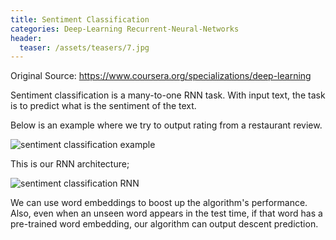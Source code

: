 ```yaml
---
title: Sentiment Classification
categories: Deep-Learning Recurrent-Neural-Networks
header:
  teaser: /assets/teasers/7.jpg
---
```




Original Source: https://www.coursera.org/specializations/deep-learning



Sentiment classification is a many-to-one RNN task. With input text, the task is to predict what is the sentiment of the text.

Below is an example where we try to output rating from a restaurant review.

![sentiment classification example](https://lh3.googleusercontent.com/lBQTudJzwnhPdmKOA5QnV2JwYtpMjazBaN6fq80v_JBAS9ViD04ce4X5hFnN75Qg9t0rt29zzCOldLU25nF2eyXaM8jKw5n4H36mg5jKnUs7xf8Pvre8DBUDowEGgIfC9peOjhjGYg=w2400)

This is our RNN architecture;

![sentiment classification RNN](https://lh3.googleusercontent.com/SsvVKTcvQHuoxsA6afMVXsRR8lXxfllm31N8tK9UsXVSM2Soy4Qzzda2WtwP_u8aml6IecJYC4kGxMBwsd2Pc9uRE6DhIELg3UiqV3ABz7AWiezoC2S0kQ7ulYsYsrgNTw8uMbwrcw=w2400)

We can use word embeddings to boost up the algorithm's performance. Also, even when an unseen word appears in the test time, if that word has a pre-trained word embedding, our algorithm can output descent prediction.
